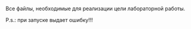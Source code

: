 Все файлы, необходимые для реализации цели лабораторной работы. 

P.s.: при запуске выдает ошибку!!!
